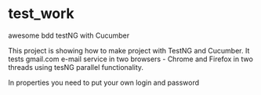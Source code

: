 # test_work
awesome bdd testNG with Cucumber

This project is showing how to make project with TestNG and Cucumber.
It tests gmail.com e-mail service in two browsers - Chrome and Firefox in two threads using tesNG parallel functionality.

In properties you need to put your own login and password
